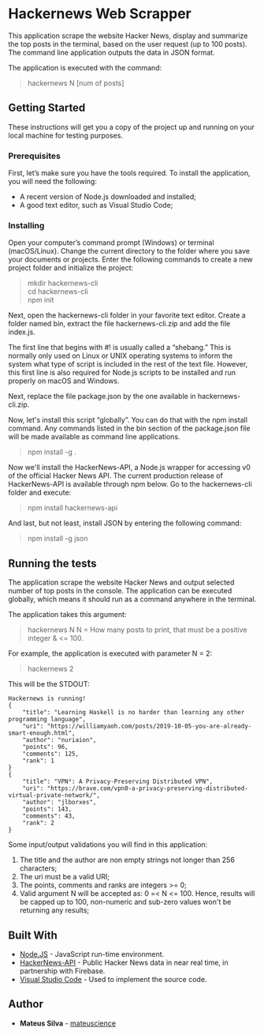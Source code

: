 # Hackernews Web Scrapper

This application scrape the website Hacker News, display and summarize the top posts in the terminal, 
based on the user request (up to 100 posts). The command line application outputs the data in JSON format. 

The application is executed with the command:

> hackernews N [num of posts]

## Getting Started

These instructions will get you a copy of the project up and running on your local machine for testing purposes. 

### Prerequisites

First, let’s make sure you have the tools required. To install the application, you will need the following:
- A recent version of Node.js downloaded and installed;
- A good text editor, such as Visual Studio Code;

### Installing

Open your computer’s command prompt (Windows) or terminal (macOS/Linux). Change the current directory 
to the folder where you save your documents or projects. Enter the following commands to create a new project 
folder and initialize the project:

>mkdir hackernews-cli<br/>
>cd hackernews-cli<br/>
>npm init

Next, open the hackernews-cli folder in your favorite text editor. Create a folder named bin, extract the file
hackernews-cli.zip and add the file index.js.

The first line that begins with #! is usually called a “shebang.” This is normally only used on Linux or UNIX 
operating systems to inform the system what type of script is included in the rest of the text file. However, 
this first line is also required for Node.js scripts to be installed and run properly on macOS and Windows.

Next, replace the file package.json by the one available in hackernews-cli.zip.

Now, let's install this script “globally”. You can do that with the npm install command. Any commands listed 
in the bin section of the package.json file will be made available as command line applications.

> npm install -g .

Now we'll install the HackerNews-API, a Node.js wrapper for accessing v0 of the official Hacker News API. The 
current production release of HackerNews-API is available through npm below. Go to the hackernews-cli folder
and execute:

> npm install hackernews-api

And last, but not least, install JSON by entering the following command:

> npm install -g json

## Running the tests

The application scrape the website Hacker News and output selected number of top posts in the console. The application
can be executed globally, which means it should run as a command anywhere in the terminal.

The application takes this argument:

> hackernews N
> N = How many posts to print, that must be a positive integer & <= 100.

For example, the application is executed with parameter N = 2:

> hackernews 2

This will be the STDOUT:

```
Hackernews is running!
{
	"title": "Learning Haskell is no harder than learning any other programming language",
	"uri": "https://williamyaoh.com/posts/2019-10-05-you-are-already-smart-enough.html",
	"author": "nuriaion",
	"points": 96,
	"comments": 125,
	"rank": 1
}
{
	"title": "VPN⁰: A Privacy-Preserving Distributed VPN",
	"uri": "https://brave.com/vpn0-a-privacy-preserving-distributed-virtual-private-network/",
	"author": "jlborxes",
	"points": 143,
	"comments": 43,
	"rank": 2
}
```

Some input/output validations you will find in this application:
1. The title and the author are non empty strings not longer than 256 characters;
2. The uri must be a valid URI;
3. The points, comments and ranks are integers >= 0;
4. Valid argument N will be accepted as: 0 =< N <= 100. Hence, results will be capped up to 100, 
non-numeric and sub-zero values won't be returning any results;

## Built With

* [Node.JS](https://nodejs.org) - JavaScript run-time environment.
* [HackerNews-API](https://github.com/HackerNews/API) - Public Hacker News data in near real time, in partnership with Firebase.
* [Visual Studio Code](https://code.visualstudio.com) - Used to implement the source code.

## Author

* **Mateus Silva** - [mateuscience](https://github.com/mateuscience)
